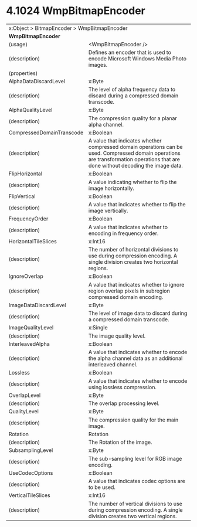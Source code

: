 <html dir="LTR" xmlns:mshelp="http://msdn.microsoft.com/mshelp" xmlns:ddue="http://ddue.schemas.microsoft.com/authoring/2003/5" xmlns:xlink="http://www.w3.org/1999/xlink" xmlns:tool="http://www.microsoft.com/tooltip">

<body>
 <input type="hidden" id="userDataCache" class="userDataStyle">
 <input type="hidden" id="hiddenScrollOffset">
 <img id="dropDownImage" style="display:none; height:0; width:0;" src="../local/drpdown.gif">
 <img id="dropDownHoverImage" style="display:none; height:0; width:0;" src="../local/drpdown_orange.gif">
 <img id="collapseImage" style="display:none; height:0; width:0;" src="../local/collapse.gif">
 <img id="expandImage" style="display:none; height:0; width:0;" src="../local/exp.gif">
 <img id="collapseAllImage" style="display:none; height:0; width:0;" src="../local/collall.gif">
 <img id="expandAllImage" style="display:none; height:0; width:0;" src="../local/expall.gif">
 <img id="copyImage" style="display:none; height:0; width:0;" src="../local/copycode.gif">
 <img id="copyHoverImage" style="display:none; height:0; width:0;" src="../local/copycodeHighlight.gif">
 <div id="header"><h1 class="heading">4.1024 WmpBitmapEncoder</h1></div>

 <div id="mainSection">
 <div id="mainBody">
 <div id="allHistory" class="saveHistory" onsave="saveAll()" onload="loadAll()"></div>
 <p xmlns:wsd="http://wsdev.schemas.microsoft.com/authoring/2008/2" xmlns:msxsl="urn:schemas-microsoft-com:xslt" xmlns:script="urn:script" xmlns:build="urn:build">
 </p>
 <div id="sectionSection0" class="section" name="collapseableSection">
 <content xmlns="http://ddue.schemas.microsoft.com/authoring/2003/5" xmlns:wsd="http://wsdev.schemas.microsoft.com/authoring/2008/2" xmlns:msxsl="urn:schemas-microsoft-com:xslt" xmlns:script="urn:script" xmlns:build="urn:build">
 </content>
 </div>
 <div id="sectionSection1" class="section" name="collapseableSection">
 <content xmlns="http://ddue.schemas.microsoft.com/authoring/2003/5" xmlns:wsd="http://wsdev.schemas.microsoft.com/authoring/2008/2" xmlns:msxsl="urn:schemas-microsoft-com:xslt" xmlns:script="urn:script" xmlns:build="urn:build">
 <table class="ProtocolAuthoredTable" xmlns="">
 <tr><td colspan="2">
<mshelp:link keywords="c0d383e4-fcdb-4546-a06b-81c262fe2a5e" tabindex="0">x:Object</mshelp:link> &gt; <mshelp:link keywords="71d5fe16-0cf9-427c-9715-907082c8e527" tabindex="0">BitmapEncoder</mshelp:link> &gt; <mshelp:link keywords="3124e6fb-6a97-4677-9fd5-7601a32f7214" tabindex="0">WmpBitmapEncoder</mshelp:link> </td>
 </tr>
 <tr><td colspan="2">
 <b>WmpBitmapEncoder</b> </td>
 </tr>
 <tr><td><div class="indent0">(usage)</div></td>
 <td>&lt;WmpBitmapEncoder /&gt;</td>
 </tr>
 <tr><td><div class="indent0">(description)</div></td>
 <td>Defines an encoder that is used to encode Microsoft Windows Media Photo images.</td>
 </tr>
 <tr><td><div class="indent0">(properties)</div></td>
 <td></td>
 </tr>
 <tr><td><div class="indent2">AlphaDataDiscardLevel</div></td>
 <td><mshelp:link keywords="1006e481-dc81-4cca-bee0-51737de5b2ff" tabindex="0">x:Byte</mshelp:link></td>
 </tr>
 <tr><td><div class="indent4">(description)</div></td>
 <td>The level of alpha frequency data to discard during a compressed domain transcode.</td>
 </tr>
 <tr><td><div class="indent2">AlphaQualityLevel</div></td>
 <td><mshelp:link keywords="1006e481-dc81-4cca-bee0-51737de5b2ff" tabindex="0">x:Byte</mshelp:link></td>
 </tr>
 <tr><td><div class="indent4">(description)</div></td>
 <td>The compression quality for a planar alpha channel.</td>
 </tr>
 <tr><td><div class="indent2">CompressedDomainTranscode</div></td>
 <td><mshelp:link keywords="c4ef5482-3a69-411e-bd77-93ce44c968a9" tabindex="0">x:Boolean</mshelp:link></td>
 </tr>
 <tr><td><div class="indent4">(description)</div></td>
 <td>A value that indicates whether compressed domain operations can be used. Compressed domain operations are transformation operations that are done without decoding the image data.</td>
 </tr>
 <tr><td><div class="indent2">FlipHorizontal</div></td>
 <td><mshelp:link keywords="c4ef5482-3a69-411e-bd77-93ce44c968a9" tabindex="0">x:Boolean</mshelp:link></td>
 </tr>
 <tr><td><div class="indent4">(description)</div></td>
 <td>A value indicating whether to flip the image horizontally.</td>
 </tr>
 <tr><td><div class="indent2">FlipVertical</div></td>
 <td><mshelp:link keywords="c4ef5482-3a69-411e-bd77-93ce44c968a9" tabindex="0">x:Boolean</mshelp:link></td>
 </tr>
 <tr><td><div class="indent4">(description)</div></td>
 <td>A value that indicates whether to flip the image vertically.</td>
 </tr>
 <tr><td><div class="indent2">FrequencyOrder</div></td>
 <td><mshelp:link keywords="c4ef5482-3a69-411e-bd77-93ce44c968a9" tabindex="0">x:Boolean</mshelp:link></td>
 </tr>
 <tr><td><div class="indent4">(description)</div></td>
 <td>A value that indicates whether to encoding in frequency order.</td>
 </tr>
 <tr><td><div class="indent2">HorizontalTileSlices</div></td>
 <td><mshelp:link keywords="eee92e07-03dd-4a5d-8b6f-177eaa0e6090" tabindex="0">x:Int16</mshelp:link></td>
 </tr>
 <tr><td><div class="indent4">(description)</div></td>
 <td>The number of horizontal divisions to use during compression encoding. A single division creates two horizontal regions.</td>
 </tr>
 <tr><td><div class="indent2">IgnoreOverlap</div></td>
 <td><mshelp:link keywords="c4ef5482-3a69-411e-bd77-93ce44c968a9" tabindex="0">x:Boolean</mshelp:link></td>
 </tr>
 <tr><td><div class="indent4">(description)</div></td>
 <td>A value that indicates whether to ignore region overlap pixels in subregion compressed domain encoding.</td>
 </tr>
 <tr><td><div class="indent2">ImageDataDiscardLevel</div></td>
 <td><mshelp:link keywords="1006e481-dc81-4cca-bee0-51737de5b2ff" tabindex="0">x:Byte</mshelp:link></td>
 </tr>
 <tr><td><div class="indent4">(description)</div></td>
 <td>The level of image data to discard during a compressed domain transcode.</td>
 </tr>
 <tr><td><div class="indent2">ImageQualityLevel</div></td>
 <td><mshelp:link keywords="922df2ee-df31-4d98-a31c-f7f0c6008507" tabindex="0">x:Single</mshelp:link></td>
 </tr>
 <tr><td><div class="indent4">(description)</div></td>
 <td>The image quality level.</td>
 </tr>
 <tr><td><div class="indent2">InterleavedAlpha</div></td>
 <td><mshelp:link keywords="c4ef5482-3a69-411e-bd77-93ce44c968a9" tabindex="0">x:Boolean</mshelp:link></td>
 </tr>
 <tr><td><div class="indent4">(description)</div></td>
 <td>A value that indicates whether to encode the alpha channel data as an additional interleaved channel.</td>
 </tr>
 <tr><td><div class="indent2">Lossless</div></td>
 <td><mshelp:link keywords="c4ef5482-3a69-411e-bd77-93ce44c968a9" tabindex="0">x:Boolean</mshelp:link></td>
 </tr>
 <tr><td><div class="indent4">(description)</div></td>
 <td>A value that indicates whether to encode using lossless compression.</td>
 </tr>
 <tr><td><div class="indent2">OverlapLevel</div></td>
 <td><mshelp:link keywords="1006e481-dc81-4cca-bee0-51737de5b2ff" tabindex="0">x:Byte</mshelp:link></td>
 </tr>
 <tr><td><div class="indent4">(description)</div></td>
 <td>The overlap processing level.</td>
 </tr>
 <tr><td><div class="indent2">QualityLevel</div></td>
 <td><mshelp:link keywords="1006e481-dc81-4cca-bee0-51737de5b2ff" tabindex="0">x:Byte</mshelp:link></td>
 </tr>
 <tr><td><div class="indent4">(description)</div></td>
 <td>The compression quality for the main image.</td>
 </tr>
 <tr><td><div class="indent2">Rotation</div></td>
 <td><mshelp:link keywords="322ca87c-2de7-44e2-80d5-1a206b379f1b" tabindex="0">Rotation</mshelp:link></td>
 </tr>
 <tr><td><div class="indent4">(description)</div></td>
 <td>The Rotation of the image.</td>
 </tr>
 <tr><td><div class="indent2">SubsamplingLevel</div></td>
 <td><mshelp:link keywords="1006e481-dc81-4cca-bee0-51737de5b2ff" tabindex="0">x:Byte</mshelp:link></td>
 </tr>
 <tr><td><div class="indent4">(description)</div></td>
 <td>The sub-sampling level for RGB image encoding.</td>
 </tr>
 <tr><td><div class="indent2">UseCodecOptions</div></td>
 <td><mshelp:link keywords="c4ef5482-3a69-411e-bd77-93ce44c968a9" tabindex="0">x:Boolean</mshelp:link></td>
 </tr>
 <tr><td><div class="indent4">(description)</div></td>
 <td>A value that indicates codec options are to be used.</td>
 </tr>
 <tr><td><div class="indent2">VerticalTileSlices</div></td>
 <td><mshelp:link keywords="eee92e07-03dd-4a5d-8b6f-177eaa0e6090" tabindex="0">x:Int16</mshelp:link></td>
 </tr>
 <tr><td><div class="indent4">(description)</div></td>
 <td>The number of vertical divisions to use during compression encoding. A single division creates two vertical regions.</td>
 </tr>
</table>
 </content>
 </div>
 <!--[if gte IE 5]>
 <tool:tip element="languageFilterToolTip" avoidmouse="false"/>
 <![endif]-->
 </div>
 <a name="feedback"></a><span></span>
 </div>
</body></html>
